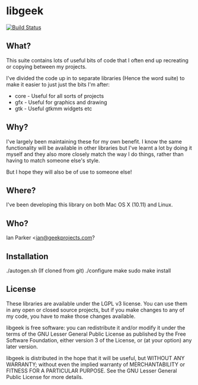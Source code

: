 libgeek
=======

[![Build Status](https://travis-ci.org/geekprojects/libgeek.svg?branch=develop)](https://travis-ci.org/geekprojects/libgeek)

What?
-----------

This suite contains lots of useful bits of code that I often end up recreating
or copying between my projects.

I've divided the code up in to separate libraries (Hence the word suite) to
make it easier to just just the bits I'm after:

* core - Useful for all sorts of projects
* gfx  - Useful for graphics and drawing
* gtk  - Useful gtkmm widgets etc

Why?
----

I've largely been maintaining these for my own benefit. I know the same
functionality will be available in other libraries but I've learnt a lot by
doing it myself and they also more closely match the way I do things, rather
than having to match someone else's style.

But I hope they will also be of use to someone else!


Where?
------

I've been developing this library on both Mac OS X (10.11) and Linux.


Who?
----

Ian Parker <ian@geekprojects.com?


Installation
------------

./autogen.sh (If cloned from git)
./configure
make
sudo make install


License
-------

These libraries are available under the LGPL v3 license. You can use them
in any open or closed source projects, but if you make changes to any of
my code, you have to make those changes available.

libgeek is free software: you can redistribute it and/or modify
it under the terms of the GNU Lesser General Public License as published by
the Free Software Foundation, either version 3 of the License, or
(at your option) any later version.

libgeek is distributed in the hope that it will be useful,
but WITHOUT ANY WARRANTY; without even the implied warranty of
MERCHANTABILITY or FITNESS FOR A PARTICULAR PURPOSE.  See the
GNU Lesser General Public License for more details.



